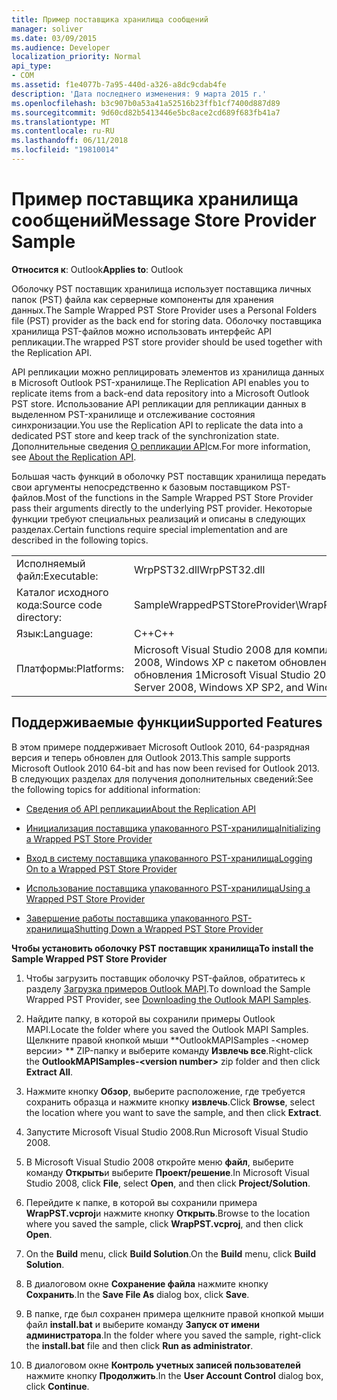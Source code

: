 ```yaml
---
title: Пример поставщика хранилища сообщений
manager: soliver
ms.date: 03/09/2015
ms.audience: Developer
localization_priority: Normal
api_type:
- COM
ms.assetid: f1e4077b-7a95-440d-a326-a8dc9cdab4fe
description: 'Дата последнего изменения: 9 марта 2015 г.'
ms.openlocfilehash: b3c907b0a53a41a52516b23ffb1cf7400d887d89
ms.sourcegitcommit: 9d60cd82b5413446e5bc8ace2cd689f683fb41a7
ms.translationtype: MT
ms.contentlocale: ru-RU
ms.lasthandoff: 06/11/2018
ms.locfileid: "19810014"
---
```

# <a name="message-store-provider-sample"></a><span data-ttu-id="31e59-103">Пример поставщика хранилища сообщений</span><span class="sxs-lookup"><span data-stu-id="31e59-103">Message Store Provider Sample</span></span>

  
  
<span data-ttu-id="31e59-104">**Относится к**: Outlook</span><span class="sxs-lookup"><span data-stu-id="31e59-104">**Applies to**: Outlook</span></span> 
  
<span data-ttu-id="31e59-105">Оболочку PST поставщик хранилища использует поставщика личных папок (PST) файла как серверные компоненты для хранения данных.</span><span class="sxs-lookup"><span data-stu-id="31e59-105">The Sample Wrapped PST Store Provider uses a Personal Folders file (PST) provider as the back end for storing data.</span></span> <span data-ttu-id="31e59-106">Оболочку поставщика хранилища PST-файлов можно использовать интерфейс API репликации.</span><span class="sxs-lookup"><span data-stu-id="31e59-106">The wrapped PST store provider should be used together with the Replication API.</span></span> 
  
<span data-ttu-id="31e59-107">API репликации можно реплицировать элементов из хранилища данных в Microsoft Outlook PST-хранилище.</span><span class="sxs-lookup"><span data-stu-id="31e59-107">The Replication API enables you to replicate items from a back-end data repository into a Microsoft Outlook PST store.</span></span> <span data-ttu-id="31e59-108">Использование API репликации для репликации данных в выделенном PST-хранилище и отслеживание состояния синхронизации.</span><span class="sxs-lookup"><span data-stu-id="31e59-108">You use the Replication API to replicate the data into a dedicated PST store and keep track of the synchronization state.</span></span> <span data-ttu-id="31e59-109">Дополнительные сведения [О репликации API](about-the-replication-api.md)см.</span><span class="sxs-lookup"><span data-stu-id="31e59-109">For more information, see [About the Replication API](about-the-replication-api.md).</span></span>
  
<span data-ttu-id="31e59-110">Большая часть функций в оболочку PST поставщик хранилища передать свои аргументы непосредственно к базовым поставщиком PST-файлов.</span><span class="sxs-lookup"><span data-stu-id="31e59-110">Most of the functions in the Sample Wrapped PST Store Provider pass their arguments directly to the underlying PST provider.</span></span> <span data-ttu-id="31e59-111">Некоторые функции требуют специальных реализаций и описаны в следующих разделах.</span><span class="sxs-lookup"><span data-stu-id="31e59-111">Certain functions require special implementation and are described in the following topics.</span></span>
  
|||
|:-----|:-----|
|<span data-ttu-id="31e59-112">Исполняемый файл:</span><span class="sxs-lookup"><span data-stu-id="31e59-112">Executable:</span></span>  <br/> |<span data-ttu-id="31e59-113">WrpPST32.dll</span><span class="sxs-lookup"><span data-stu-id="31e59-113">WrpPST32.dll</span></span>  <br/> |
|<span data-ttu-id="31e59-114">Каталог исходного кода:</span><span class="sxs-lookup"><span data-stu-id="31e59-114">Source code directory:</span></span>  <br/> |<span data-ttu-id="31e59-115">SampleWrappedPSTStoreProvider\WrapPST</span><span class="sxs-lookup"><span data-stu-id="31e59-115">SampleWrappedPSTStoreProvider\WrapPST</span></span>  <br/> |
|<span data-ttu-id="31e59-116">Язык:</span><span class="sxs-lookup"><span data-stu-id="31e59-116">Language:</span></span>  <br/> |<span data-ttu-id="31e59-117">C++</span><span class="sxs-lookup"><span data-stu-id="31e59-117">C++</span></span>  <br/> |
|<span data-ttu-id="31e59-118">Платформы:</span><span class="sxs-lookup"><span data-stu-id="31e59-118">Platforms:</span></span>  <br/> |<span data-ttu-id="31e59-119">Microsoft Visual Studio 2008 для компиляции для Windows Vista, Windows Server 2008, Windows XP с пакетом обновления 2 и Windows Server 2003 с пакетом обновления 1</span><span class="sxs-lookup"><span data-stu-id="31e59-119">Microsoft Visual Studio 2008 to compile for Windows Vista, Windows Server 2008, Windows XP SP2, and Windows Server 2003 SP1</span></span>  <br/> |
   
## <a name="supported-features"></a><span data-ttu-id="31e59-120">Поддерживаемые функции</span><span class="sxs-lookup"><span data-stu-id="31e59-120">Supported Features</span></span>

<span data-ttu-id="31e59-121">В этом примере поддерживает Microsoft Outlook 2010, 64-разрядная версия и теперь обновлен для Outlook 2013.</span><span class="sxs-lookup"><span data-stu-id="31e59-121">This sample supports Microsoft Outlook 2010 64-bit and has now been revised for Outlook 2013.</span></span> <span data-ttu-id="31e59-122">В следующих разделах для получения дополнительных сведений:</span><span class="sxs-lookup"><span data-stu-id="31e59-122">See the following topics for additional information:</span></span>
  
- [<span data-ttu-id="31e59-123">Сведения об API репликации</span><span class="sxs-lookup"><span data-stu-id="31e59-123">About the Replication API</span></span>](about-the-replication-api.md)
    
- [<span data-ttu-id="31e59-124">Инициализация поставщика упакованного PST-хранилища</span><span class="sxs-lookup"><span data-stu-id="31e59-124">Initializing a Wrapped PST Store Provider</span></span>](initializing-a-wrapped-pst-store-provider.md)
    
- [<span data-ttu-id="31e59-125">Вход в систему поставщика упакованного PST-хранилища</span><span class="sxs-lookup"><span data-stu-id="31e59-125">Logging On to a Wrapped PST Store Provider</span></span>](logging-on-to-a-wrapped-pst-store-provider.md)
    
- [<span data-ttu-id="31e59-126">Использование поставщика упакованного PST-хранилища</span><span class="sxs-lookup"><span data-stu-id="31e59-126">Using a Wrapped PST Store Provider</span></span>](using-a-wrapped-pst-store-provider.md)
    
- [<span data-ttu-id="31e59-127">Завершение работы поставщика упакованного PST-хранилища</span><span class="sxs-lookup"><span data-stu-id="31e59-127">Shutting Down a Wrapped PST Store Provider</span></span>](shutting-down-a-wrapped-pst-store-provider.md)
    
 <span data-ttu-id="31e59-128">**Чтобы установить оболочку PST поставщик хранилища**</span><span class="sxs-lookup"><span data-stu-id="31e59-128">**To install the Sample Wrapped PST Store Provider**</span></span>
  
1. <span data-ttu-id="31e59-129">Чтобы загрузить поставщик оболочку PST-файлов, обратитесь к разделу [Загрузка примеров Outlook MAPI](downloading-the-outlook-mapi-samples.md).</span><span class="sxs-lookup"><span data-stu-id="31e59-129">To download the Sample Wrapped PST Provider, see [Downloading the Outlook MAPI Samples](downloading-the-outlook-mapi-samples.md).</span></span>
    
2. <span data-ttu-id="31e59-130">Найдите папку, в которой вы сохранили примеры Outlook MAPI.</span><span class="sxs-lookup"><span data-stu-id="31e59-130">Locate the folder where you saved the Outlook MAPI Samples.</span></span> <span data-ttu-id="31e59-131">Щелкните правой кнопкой мыши **OutlookMAPISamples -\<номер версии\> ** ZIP-папку и выберите команду **Извлечь все**.</span><span class="sxs-lookup"><span data-stu-id="31e59-131">Right-click the **OutlookMAPISamples-\<version number\>** zip folder and then click **Extract All**.</span></span>
    
3. <span data-ttu-id="31e59-132">Нажмите кнопку **Обзор**, выберите расположение, где требуется сохранить образца и нажмите кнопку **извлечь**.</span><span class="sxs-lookup"><span data-stu-id="31e59-132">Click **Browse**, select the location where you want to save the sample, and then click **Extract**.</span></span>
    
4. <span data-ttu-id="31e59-133">Запустите Microsoft Visual Studio 2008.</span><span class="sxs-lookup"><span data-stu-id="31e59-133">Run Microsoft Visual Studio 2008.</span></span>
    
5. <span data-ttu-id="31e59-134">В Microsoft Visual Studio 2008 откройте меню **файл**, выберите команду **Открыть**и выберите **Проект/решение**.</span><span class="sxs-lookup"><span data-stu-id="31e59-134">In Microsoft Visual Studio 2008, click **File**, select **Open**, and then click **Project/Solution**.</span></span>
    
6. <span data-ttu-id="31e59-135">Перейдите к папке, в которой вы сохранили примера **WrapPST.vcproj**и нажмите кнопку **Открыть**.</span><span class="sxs-lookup"><span data-stu-id="31e59-135">Browse to the location where you saved the sample, click **WrapPST.vcproj**, and then click **Open**.</span></span>
    
7. <span data-ttu-id="31e59-136">On the **Build** menu, click **Build Solution**.</span><span class="sxs-lookup"><span data-stu-id="31e59-136">On the **Build** menu, click **Build Solution**.</span></span>
    
8. <span data-ttu-id="31e59-137">В диалоговом окне **Сохранение файла** нажмите кнопку **Сохранить**.</span><span class="sxs-lookup"><span data-stu-id="31e59-137">In the **Save File As** dialog box, click **Save**.</span></span>
    
9. <span data-ttu-id="31e59-138">В папке, где был сохранен примера щелкните правой кнопкой мыши файл **install.bat** и выберите команду **Запуск от имени администратора**.</span><span class="sxs-lookup"><span data-stu-id="31e59-138">In the folder where you saved the sample, right-click the **install.bat** file and then click **Run as administrator**.</span></span>
    
10. <span data-ttu-id="31e59-139">В диалоговом окне **Контроль учетных записей пользователей** нажмите кнопку **Продолжить**.</span><span class="sxs-lookup"><span data-stu-id="31e59-139">In the **User Account Control** dialog box, click **Continue**.</span></span>
    

